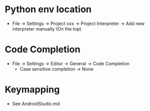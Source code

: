 Python env location
=====
* File -> Settings -> Project xxx -> Project Interpreter -> Add new interpreter manually (On the top)

Code Completion
=====
* File -> Settings -> Editor -> General -> Code Completion
    * Case sensitive completion -> None

Keymapping
=====
* See AndroidStudio.md
